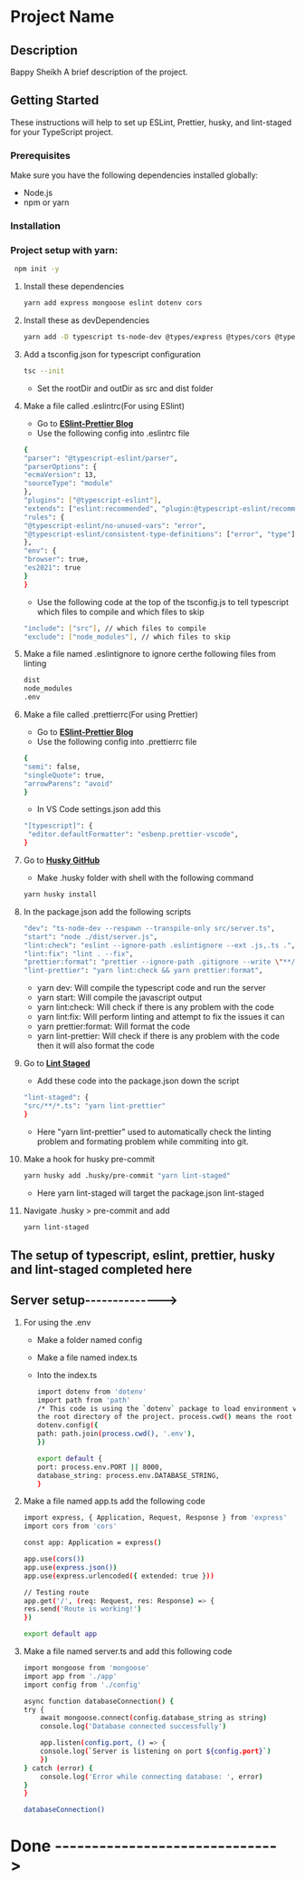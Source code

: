 # Project Name

## Description
Bappy Sheikh
A brief description of the project.

## Getting Started

These instructions will help to set up ESLint, Prettier, husky, and lint-staged for your TypeScript project.

### Prerequisites

Make sure you have the following dependencies installed globally:

- Node.js
- npm or yarn

### Installation

### Project setup with yarn:

```bash
 npm init -y
```

1. Install these dependencies

   ```bash
   yarn add express mongoose eslint dotenv cors
   ```

2. Install these as devDependencies

   ```bash
   yarn add -D typescript ts-node-dev @types/express @types/cors @typescript-eslint/eslint-plugin @typescript-eslint/parser eslint-config-prettier prettier lint-staged husky
   ```

3. Add a tsconfig.json for typescript configuration

   ```bash
   tsc --init
   ```

   - Set the rootDir and outDir as src and dist folder

4. Make a file called .eslintrc(For using ESlint)

   - Go to **[ESlint-Prettier Blog](https://blog.logrocket.com/linting-typescript-eslint-prettier/)**
   - Use the following config into .eslintrc file

   ```bash
   {
   "parser": "@typescript-eslint/parser",
   "parserOptions": {
   "ecmaVersion": 13,
   "sourceType": "module"
   },
   "plugins": ["@typescript-eslint"],
   "extends": ["eslint:recommended", "plugin:@typescript-eslint/recommended", "prettier"],
   "rules": {
   "@typescript-eslint/no-unused-vars": "error",
   "@typescript-eslint/consistent-type-definitions": ["error", "type"]
   },
   "env": {
   "browser": true,
   "es2021": true
   }
   }
   ```

   - Use the following code at the top of the tsconfig.js to tell typescript which files to compile and which files to skip

   ```bash
   "include": ["src"], // which files to compile
   "exclude": ["node_modules"], // which files to skip
   ```

5. Make a file named .eslintignore to ignore certhe following files from linting

   ```bash
   dist
   node_modules
   .env
   ```

6. Make a file called .prettierrc(For using Prettier)

   - Go to **[ESlint-Prettier Blog](https://blog.logrocket.com/linting-typescript-eslint-prettier/)**
   - Use the following config into .prettierrc file

   ```bash
   {
   "semi": false,
   "singleQuote": true,
   "arrowParens": "avoid"
   }
   ```

   - In VS Code settings.json add this

   ```bash
   "[typescript]": {
    "editor.defaultFormatter": "esbenp.prettier-vscode",
   }
   ```

7. Go to **[Husky GitHub](https://typicode.github.io/husky/getting-started.html)**

   - Make .husky folder with shell with the following command

   ```bash
   yarn husky install
   ```

8. In the package.json add the following scripts

   ```bash
   "dev": "ts-node-dev --respawn --transpile-only src/server.ts",
   "start": "node ./dist/server.js",
   "lint:check": "eslint --ignore-path .eslintignore --ext .js,.ts .",
   "lint:fix": "lint . --fix",
   "prettier:format": "prettier --ignore-path .gitignore --write \"**/*.+(js|ts|json)\"",
   "lint-prettier": "yarn lint:check && yarn prettier:format",
   ```

   - yarn dev: Will compile the typescript code and run the server
   - yarn start: Will compile the javascript output
   - yarn lint:check: Will check if there is any problem with the code
   - yarn lint:fix: Will perform linting and attempt to fix the issues it can
   - yarn prettier:format: Will format the code
   - yarn lint-prettier: Will check if there is any problem with the code then it will also format the code

9. Go to **[Lint Staged](https://www.npmjs.com/package/lint-staged?activeTab=readme)**

   - Add these code into the package.json down the script

   ```bash
   "lint-staged": {
   "src/**/*.ts": "yarn lint-prettier"
   }
   ```

   - Here "yarn lint-prettier" used to automatically check the linting problem and formating problem while commiting into git.

10. Make a hook for husky pre-commit

    ```bash
    yarn husky add .husky/pre-commit "yarn lint-staged"
    ```

    - Here yarn lint-staged will target the package.json lint-staged

11. Navigate .husky > pre-commit and add
    ```bash
    yarn lint-staged
    ```

## The setup of typescript, eslint, prettier, husky and lint-staged completed here

## Server setup-------------->

1.  For using the .env

    - Make a folder named config
    - Make a file named index.ts
    - Into the index.ts

      ```bash
      import dotenv from 'dotenv'
      import path from 'path'
      /* This code is using the `dotenv` package to load environment variables from a `.env` file located in
      the root directory of the project. process.cwd() means the root directory */
      dotenv.config({
      path: path.join(process.cwd(), '.env'),
      })

      export default {
      port: process.env.PORT || 8000,
      database_string: process.env.DATABASE_STRING,
      }
      ```

2.  Make a file named app.ts add the following code

    ```bash
    import express, { Application, Request, Response } from 'express'
    import cors from 'cors'

    const app: Application = express()

    app.use(cors())
    app.use(express.json())
    app.use(express.urlencoded({ extended: true }))

    // Testing route
    app.get('/', (req: Request, res: Response) => {
    res.send('Route is working!')
    })

    export default app
    ```

3.  Make a file named server.ts and add this following code

    ```bash
    import mongoose from 'mongoose'
    import app from './app'
    import config from './config'

    async function databaseConnection() {
    try {
        await mongoose.connect(config.database_string as string)
        console.log('Database connected successfully')

        app.listen(config.port, () => {
        console.log(`Server is listening on port ${config.port}`)
        })
    } catch (error) {
        console.log('Error while connecting database: ', error)
    }
    }

    databaseConnection()
    ```

# Done ------------------------------>
